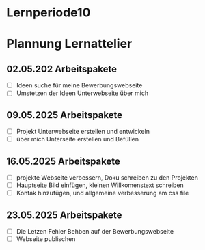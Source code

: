 # Lernperiode10

# Plannung Lernattelier 

## 02.05.202 Arbeitspakete

- [ ] Ideen suche für meine Bewerbungswebseite
- [ ] Umstetzen der Ideen Unterwebseite über mich 

## 09.05.2025 Arbeitspakete

- [ ] Projekt Unterwebseite erstellen und entwickeln
- [ ] über mich Unterseite erstellen und Befüllen

## 16.05.2025 Arbeitspakete
- [ ] projekte Webseite verbessern, Doku schreiben zu den Projekten
- [ ] Hauptseite Bild einfügen, kleinen Willkomenstext schreiben
- [ ] Kontak hinzufügen, und allgemeine verbesserung am css file

## 23.05.2025 Arbeitspakete 
- [ ] Die Letzen Fehler Behben auf der Bewerbungswebseite
- [ ] Webseite publischen

